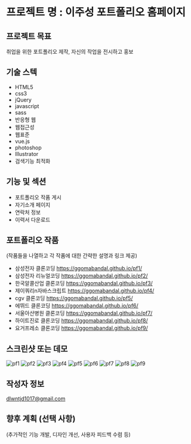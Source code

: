 # 프로젝트 명 : 이주성 포트폴리오 홈페이지

## 프로젝트 목표
취업을 위한 포트폴리오 제작, 자신의 작업을 전시하고 홍보

## 기술 스텍
- HTML5
- css3
- jQuery
- javascript
- sass
- 반응형 웹
- 웹접근성
- 웹표준
- vue.js
- photoshop
- Illustrator
- 검색기능 최적화 

## 기능 및 섹션
- 포트폴리오 작품 게시
- 자기소개 페이지
- 연락처 정보
- 이력서 다운로드 

## 포트폴리오 작품
(작품들을 나열하고 각 작품에 대한 간략한 설명과 링크 제공)
- 삼성전자 클론코딩 https://ggomabandal.github.io/pf1/
- 삼성전자 리뉴얼코딩 https://ggomabandal.github.io/pf2/
- 한국알콜산업 클론코딩 https://ggomabandal.github.io/pf3/
- 제이쿼리n자바스크립트 https://ggomabandal.github.io/pf4/
- cgv 클론코딩 https://ggomabandal.github.io/pf5/
- 에뛰드 클론코딩 https://ggomabandal.github.io/pf6/
- 서울아산병원 클론코딩 https://ggomabandal.github.io/pf7/
- 하이트진로 클론코딩 https://ggomabandal.github.io/pf8/
- 요거프레소 클론코딩 https://ggomabandal.github.io/pf9/

## 스크린샷 또는 데모
![pf1](https://github.com/Ggomabandal/personal/assets/142555219/f4c0873c-d88f-4cc7-af45-d4f4a48e813d)
![pf2](https://github.com/Ggomabandal/personal/assets/142555219/494c2387-8cef-4710-a8e2-1247a19b13a5)
![pf3](https://github.com/Ggomabandal/personal/assets/142555219/6ec67d40-d04a-469d-b81c-7fcd267a6fca)
![pf4](https://github.com/Ggomabandal/personal/assets/142555219/a3779cdf-1b42-40c2-bf14-7cfb6cfcaafb)
![pf5](https://github.com/Ggomabandal/personal/assets/142555219/ec6df508-65b1-4c07-8806-8b8f0faf4aa2)
![pf6](https://github.com/Ggomabandal/personal/assets/142555219/5d9398ac-35f7-406b-8a18-c92c50e4b061)
![pf7](https://github.com/Ggomabandal/personal/assets/142555219/593bb194-e20a-4b7d-8dfa-7ae53618c516)
![pf8](https://github.com/Ggomabandal/personal/assets/142555219/3fe2153f-944e-4eca-a82a-935cb1009519)
![pf9](https://github.com/Ggomabandal/personal/assets/142555219/7c3a7eb8-01d5-40b8-99f5-f0e70fd7907c)



## 작성자 정보
dlwntjd1017@gmail.com

## 향후 계획 (선택 사항)
(추가적인 기능 개발, 디자인 개선, 사용자 피드백 수렴 등)

